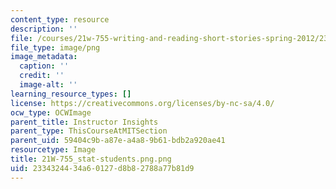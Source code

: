 ```yaml
---
content_type: resource
description: ''
file: /courses/21w-755-writing-and-reading-short-stories-spring-2012/2334324434a60127d8b82788a77b81d9_21W-755_stat-students.png.png
file_type: image/png
image_metadata:
  caption: ''
  credit: ''
  image-alt: ''
learning_resource_types: []
license: https://creativecommons.org/licenses/by-nc-sa/4.0/
ocw_type: OCWImage
parent_title: Instructor Insights
parent_type: ThisCourseAtMITSection
parent_uid: 59404c9b-a87e-a4a8-9b61-bdb2a920ae41
resourcetype: Image
title: 21W-755_stat-students.png.png
uid: 23343244-34a6-0127-d8b8-2788a77b81d9
---
```

